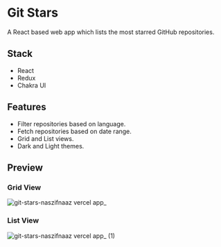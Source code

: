 # Git Stars

A React based web app which lists the most starred GitHub repositories.

## Stack
* React
* Redux
* Chakra UI

## Features
* Filter repositories based on language.
* Fetch repositories based on date range.
* Grid and List views.
* Dark and Light themes.


## Preview
### Grid View
![git-stars-naszifnaaz vercel app_](https://user-images.githubusercontent.com/73707865/221515316-6b10cb53-6ca1-4d90-9e53-c7c5b7e4c2d1.png)

### List View
![git-stars-naszifnaaz vercel app_ (1)](https://user-images.githubusercontent.com/73707865/221515900-f550f673-c1d4-4c51-a6ac-a537e0a18ff9.png)



